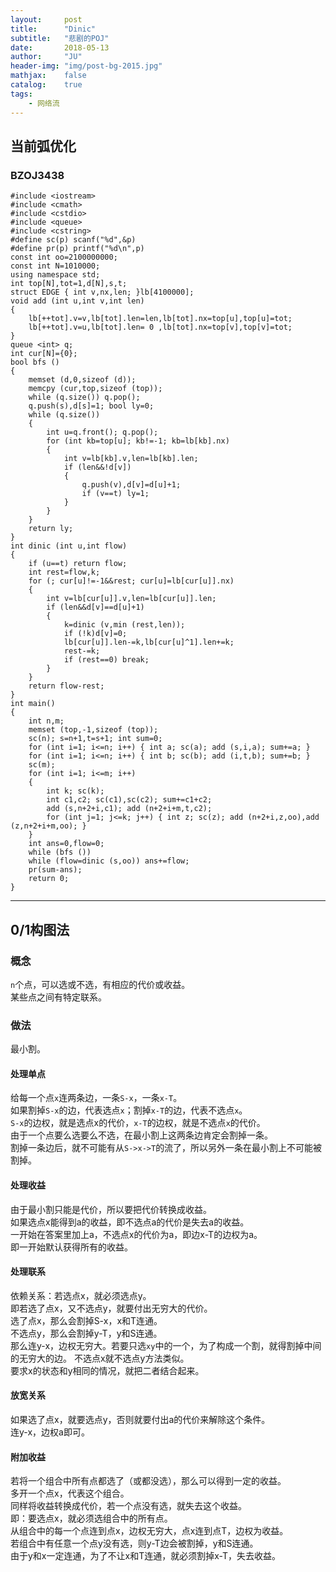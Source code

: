 ```yaml
---
layout:     post
title:      "Dinic"
subtitle:   "悲剧的POJ"
date:       2018-05-13
author:     "JU"
header-img: "img/post-bg-2015.jpg"
mathjax:    false
catalog:    true
tags:
    - 网络流
---
```


## 当前弧优化
### BZOJ3438

    #include <iostream>
    #include <cmath>
    #include <cstdio>
    #include <queue>
    #include <cstring>
    #define sc(p) scanf("%d",&p)
    #define pr(p) printf("%d\n",p)
    const int oo=2100000000;
    const int N=1010000;
    using namespace std;
    int top[N],tot=1,d[N],s,t;
    struct EDGE { int v,nx,len; }lb[4100000];
    void add (int u,int v,int len)
    {
        lb[++tot].v=v,lb[tot].len=len,lb[tot].nx=top[u],top[u]=tot;
        lb[++tot].v=u,lb[tot].len= 0 ,lb[tot].nx=top[v],top[v]=tot;
    }
    queue <int> q;
    int cur[N]={0};
    bool bfs ()
    {
        memset (d,0,sizeof (d));
        memcpy (cur,top,sizeof (top));
        while (q.size()) q.pop();
        q.push(s),d[s]=1; bool ly=0;
        while (q.size())
        {
            int u=q.front(); q.pop();
            for (int kb=top[u]; kb!=-1; kb=lb[kb].nx)
            {
                int v=lb[kb].v,len=lb[kb].len;
                if (len&&!d[v])
                {
                    q.push(v),d[v]=d[u]+1;
                    if (v==t) ly=1;
                }
            }
        }
        return ly;
    }
    int dinic (int u,int flow)
    {
        if (u==t) return flow;
        int rest=flow,k;
        for (; cur[u]!=-1&&rest; cur[u]=lb[cur[u]].nx)
        {
            int v=lb[cur[u]].v,len=lb[cur[u]].len;
            if (len&&d[v]==d[u]+1)
            {
                k=dinic (v,min (rest,len));
                if (!k)d[v]=0;
                lb[cur[u]].len-=k,lb[cur[u]^1].len+=k;
                rest-=k;
                if (rest==0) break;
            }
        }
        return flow-rest;
    }
    int main()
    {
        int n,m;
        memset (top,-1,sizeof (top));
        sc(n); s=n+1,t=s+1; int sum=0;
        for (int i=1; i<=n; i++) { int a; sc(a); add (s,i,a); sum+=a; }
        for (int i=1; i<=n; i++) { int b; sc(b); add (i,t,b); sum+=b; }
        sc(m);
        for (int i=1; i<=m; i++)
        {
            int k; sc(k);
            int c1,c2; sc(c1),sc(c2); sum+=c1+c2;
            add (s,n+2+i,c1); add (n+2+i+m,t,c2);
            for (int j=1; j<=k; j++) { int z; sc(z); add (n+2+i,z,oo),add (z,n+2+i+m,oo); }
        }
        int ans=0,flow=0;
        while (bfs ())
        while (flow=dinic (s,oo)) ans+=flow;
        pr(sum-ans);
        return 0;
    }

---

## 0/1构图法
### 概念
`n`个点，可以选或不选，有相应的代价或收益。  
某些点之间有特定联系。  
### 做法
最小割。 
#### 处理单点
给每一个点`x`连两条边，一条`S-x`，一条`x-T`。  
如果割掉`S-x`的边，代表选点`x`；割掉`x-T`的边，代表不选点`x`。  
`S-x`的边权，就是选点x的代价，`x-T`的边权，就是不选点`x`的代价。  
由于一个点要么选要么不选，在最小割上这两条边肯定会割掉一条。  
割掉一条边后，就不可能有从`S->x->T`的流了，所以另外一条在最小割上不可能被割掉。  
#### 处理收益
由于最小割只能是代价，所以要把代价转换成收益。  
如果选点x能得到a的收益，即不选点a的代价是失去a的收益。  
一开始在答案里加上a，不选点x的代价为a，即边x-T的边权为a。  
即一开始默认获得所有的收益。
#### 处理联系
依赖关系：若选点x，就必须选点y。  
即若选了点x，又不选点y，就要付出无穷大的代价。  
选了点x，那么会割掉S-x，x和T连通。  
不选点y，那么会割掉y-T，y和S连通。  
那么连y-x，边权无穷大。若要只选`xy`中的一个，为了构成一个割，就得割掉中间的无穷大的边。
不选点x就不选点y方法类似。  
要求x的状态和y相同的情况，就把二者结合起来。
#### 放宽关系
如果选了点x，就要选点y，否则就要付出a的代价来解除这个条件。  
连y-x，边权a即可。
#### 附加收益
若将一个组合中所有点都选了（或都没选），那么可以得到一定的收益。  
多开一个点x，代表这个组合。  
同样将收益转换成代价，若一个点没有选，就失去这个收益。  
即：要选点x，就必须选组合中的所有点。  
从组合中的每一个点连到点x，边权无穷大，点x连到点T，边权为收益。  
若组合中有任意一个点y没有选，则y-T边会被割掉，y和S连通。  
由于y和x一定连通，为了不让x和T连通，就必须割掉x-T，失去收益。  
